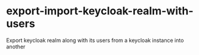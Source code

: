 # export-import-keycloak-realm-with-users
Export keycloak realm along with its users from a keycloak instance into another
